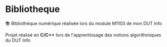 # Bibliotheque
:books: Bibliothèque numérique réalisée lors du module M1103 de mon DUT Info

Projet réalisé en **C/C++** lors de l'apprentissage des notions algorithmiques du DUT Info
